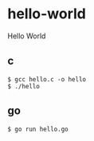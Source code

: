 # hello-world
Hello World

## c

```
$ gcc hello.c -o hello
$ ./hello
```

## go

```
$ go run hello.go
```
